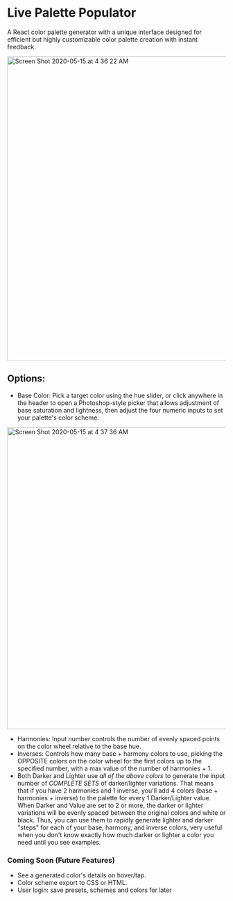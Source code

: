 # Live Palette Populator

A React color palette generator with a unique interface designed for efficient but highly customizable color palette creation with instant feedback.

<img width="700" alt="Screen Shot 2020-05-15 at 4 36 22 AM" src="https://user-images.githubusercontent.com/563233/82049100-a52b4e80-966a-11ea-9dd2-dd64c6fea709.png">

## Options:
 - Base Color: Pick a target color using the hue slider, or click anywhere in the header to open a Photoshop-style picker that allows adjustment of base saturation and lightness, then adjust the four numeric inputs to set your palette's color scheme.
 
 <img width="695" alt="Screen Shot 2020-05-15 at 4 37 36 AM" src="https://user-images.githubusercontent.com/563233/82049091-a2305e00-966a-11ea-98ea-54432668d636.png">
 
 - Harmonies: Input number controls the number of evenly spaced points on the color wheel relative to the base hue.
 - Inverses:  Controls how many base + harmony colors to use, picking the OPPOSITE colors on the color wheel for the first colors up to the specified number, with a max value of the number of harmonies + 1.
  - Both Darker and Lighter use _all of the above colors_ to generate the input number of _COMPLETE SETS_ of darker/lighter variations. That means that if you have 2 harmonies and 1 inverse, you'll add 4 colors (base + harmonies + inverse) to the palette for every 1 Darker/Lighter value. When Darker and Value are set to 2 or more, the darker or lighter variations will be evenly spaced between the original colors and white or black. Thus, you can use them to rapidly generate lighter and darker "steps" for each of your base, harmony, and inverse colors, very useful when you don't know exactly how much darker or lighter a color you need until you see examples.

  ### Coming Soon (Future Features)
  - See a generated color's details on hover/tap.
  - Color scheme export to CSS or HTML.
  - User login: save presets, schemes and colors for later
